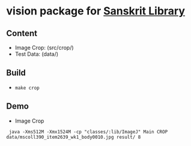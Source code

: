 # vision package for [**Sanskrit Library**](http://sanskritlibrary.org/)

## Content
- Image Crop: (src/crop/) 
- Test Data: (data/) 

## Build
- ```make crop```

## Demo
- Image Crop
```
 java -Xms512M -Xmx1524M -cp "classes/:lib/ImageJ" Main CROP data/mscoll390_item2639_wk1_body0010.jpg result/ 8
 ```
